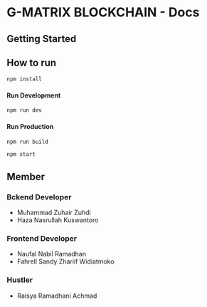 # G-MATRIX BLOCKCHAIN - Docs

## Getting Started

## How to run

```sh
npm install
```

#### Run Development

```sh
npm run dev
```

#### Run Production

```sh
npm run build
```

```sh
npm start
```

## Member

### Bckend Developer

- Muhammad Zuhair Zuhdi
- Haza Nasrullah Kuswantoro

### Frontend Developer

- Naufal Nabil Ramadhan
- Fahrell Sandy Zhariif Widiatmoko

### Hustler

- Raisya Ramadhani Achmad
